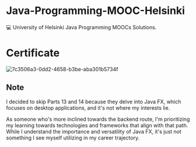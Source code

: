 # Java-Programming-MOOC-Helsinki
💻 University of Helsinki Java Programming MOOCs Solutions.
# Certificate
![7c3506a3-0dd2-4658-b3be-aba301b5734f](https://github.com/saspal02/Java-Programming-MOOC-Helsinki/assets/108214921/8ad65cad-83ed-4a56-b1b3-2b3de6a21830)
 ## Note
I decided to skip Parts 13 and 14 because they delve into Java FX, which focuses on desktop applications, and it's not where my interests lie.

As someone who's more inclined towards the backend route, I'm prioritizing my learning towards technologies and frameworks that align with that path. While I understand the importance and versatility of Java FX, it's just not something I see myself utilizing in my career trajectory.
